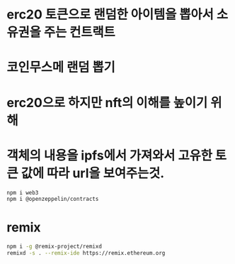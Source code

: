 # erc20 토큰으로 랜덤한 아이템을 뽑아서 소유권을 주는 컨트랙트
# 코인무스메 랜덤 뽑기
# erc20으로 하지만 nft의 이해를 높이기 위해
# 객체의 내용을 ipfs에서 가져와서 고유한 토큰 값에 따라 url을 보여주는것.


```sh
npm i web3
npm i @openzeppelin/contracts
```

# remix
```sh
npm i -g @remix-project/remixd
remixd -s . --remix-ide https://remix.ethereum.org
```

